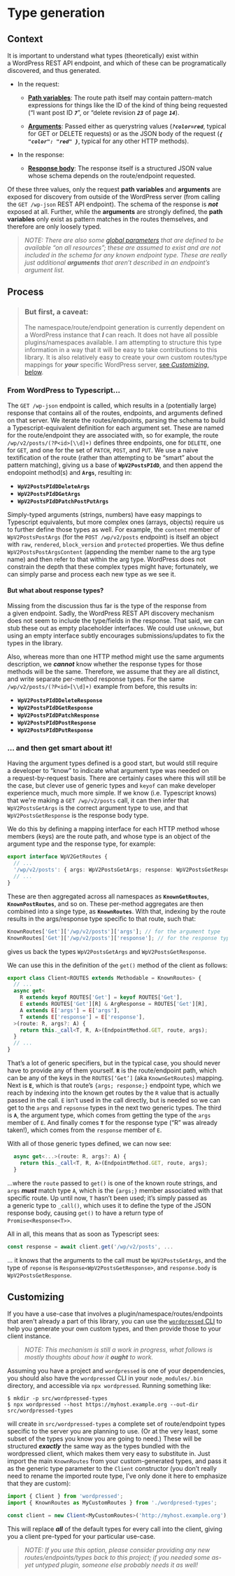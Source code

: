 # Type generation

## Context

It is important to understand what types (theoretically) exist within a WordPress REST API endpoint, and which of these can be programatically discovered, and thus generated.

- In the request:

  - [**Path variables**](https://developer.wordpress.org/rest-api/extending-the-rest-api/routes-and-endpoints/#path-variables): The route path itself may contain pattern-match expressions for things like the ID of the kind of thing being requested (“I want post ID _**`7`**_”, or “delete revision _**`23`**_ of page _**`14`**_).

  - [**Arguments**](https://developer.wordpress.org/rest-api/extending-the-rest-api/routes-and-endpoints/#arguments): Passed either as querystring values (_**`?color=red`**_, typical for GET or DELETE requests) or as the JSON body of the request (_**`{ "color": "red" }`**_, typical for any other HTTP methods).

- In the response:

  - [**Response body**](https://developer.wordpress.org/rest-api/key-concepts/#responses): The response itself is a structured JSON value whose schema depends on the route/endpoint requested.

Of these three values, only the request **path variables** and **arguments** are exposed for discovery from outside of the WordPress server (from calling the `GET /wp-json` REST API endpoint). The schema of the response is _**not**_ exposed at all. Further, while the **arguments** are strongly defined, the **path variables** only exist as pattern matches in the routes themselves, and therefore are only loosely typed.

> _NOTE: There are also some [*global parameters*](https://developer.wordpress.org/rest-api/using-the-rest-api/global-parameters/) that are defined to be available “on all resources”; these are assumed to exist and are not included in the schema for any known endpoint type. These are really just additional **arguments** that aren’t described in an endpoint’s argument list._

## Process

> ### But first, a caveat:
>
> The namespace/route/endpoint generation is currently dependent on a WordPress instance that **_I_** can reach. It does not have all possible plugins/namespaces available. I am attempting to structure this type information in a way that it will be easy to take contributions to this library. It is also relatively easy to create your own custom routes/type mappings for _**your**_ specific WordPress server, [see _Customizing_, below](#customizing).

### From WordPress to Typescript...

The `GET /wp-json` endpoint is called, which results in a (potentially large) response that contains all of the routes, endpoints, and arguments defined on that server. We iterate the routes/endpoints, parsing the schema to build a Typescript-equivalent definition for each argument set. These are named for the route/endpoint they are associated with, so for example, the route `/wp/v2/posts/(?P<id>[\\d]+)` defines three endpoints, one for `DELETE`, one for `GET`, and one for the set of `PATCH`, `POST`, and `PUT`. We use a naive textification of the route (rather than attempting to be “smart” about the pattern matching), giving us a base of **`WpV2PostsPIdD`**, and then append the endopoint method(s) and **`Args`**, resulting in:

- **`WpV2PostsPIdDDeleteArgs`**
- **`WpV2PostsPIdDGetArgs`**
- **`WpV2PostsPIdDPatchPostPutArgs`**

Simply-typed arguments (strings, numbers) have easy mappings to Typescript equivalents, but more complex ones (arrays, objects) require us to further define those types as well. For example, the `content` member of `WpV2PostsPostArgs` (for the `POST /wp/v2/posts` endpoint) is itself an object with `raw`, `rendered`, `block_version` and `protected` properties. We thus define `WpV2PostsPostArgsContent` (appending the member name to the arg type name) and then refer to that within the arg type. WordPress does not constrain the depth that these complex types might have; fortunately, we can simply parse and process each new type as we see it.

#### But what about response types?

Missing from the discussion thus far is the type of the response from a given endpoint. Sadly, the WordPress REST API discovery mechanism does not seem to include the type/fields in the response. That said, we can stub these out as empty placeholder interfaces. We could use `unknown`, but using an empty interface subtly encourages submissions/updates to fix the types in the library.

Also, whereas more than one HTTP method might use the same arguments description, we _**cannot**_ know whether the response types for those methods will be the same. Therefore, we assume that they are all distinct, and write separate per-method response types. For the same `/wp/v2/posts/(?P<id>[\\d]+)` example from before, this results in:

- **`WpV2PostsPIdDDeleteResponse`**
- **`WpV2PostsPIdDGetResponse`**
- **`WpV2PostsPIdDPatchResponse`**
- **`WpV2PostsPIdDPostResponse`**
- **`WpV2PostsPIdDPutResponse`**

### … and then get smart about it!

Having the argument types defined is a good start, but would still require a developer to “know” to indicate what argument type was needed on a request-by-request basis. There are certainly cases where this will still be the case, but clever use of generic types and `keyof` can make developer experience much, much more simple. If we know (i.e. Typescript knows) that we're making a `GET /wp/v2/posts` call, it can then infer that `WpV2PostsGetArgs` is the correct argument type to use, and that `WpV2PostsGetResponse` is the response body type.

We do this by defining a mapping interface for each HTTP method whose members (keys) are the route path, and whose type is an object of the argument type and the response type, for example:

```ts
export interface WpV2GetRoutes {
  // ...
  '/wp/v2/posts': { args: WpV2PostsGetArgs; response: WpV2PostsGetResponse };
  // ...
}
```

These are then aggregated across all namespaces as **`KnownGetRoutes`**, **`KnownPostRoutes`**, and so on. These per-method aggregates are then combined into a singe type, as **`KnownRoutes`**. With that, indexing by the route results in the args/response type specific to that route, such that:

```ts
KnownRoutes['Get']['/wp/v2/posts']['args']; // for the argument type
KnownRoutes['Get']['/wp/v2/posts']['response']; // for the response type
```

gives us back the types `WpV2PostsGetArgs` and `WpV2PostsGetResponse`.

We can use this in the definition of the `get()` method of the client as follows:

```ts
export class Client<ROUTES extends Methodable = KnownRoutes> {
  // ...
  async get<
    R extends keyof ROUTES['Get'] = keyof ROUTES['Get'],
    E extends ROUTES['Get'][R] & ArgResponse = ROUTES['Get'][R],
    A extends E['args'] = E['args'],
    T extends E['response'] = E['response'],
  >(route: R, args?: A) {
    return this._call<T, R, A>(EndpointMethod.GET, route, args);
  }
  // ...
}
```

That’s a lot of generic specifiers, but in the typical case, you should never have to provide any of them yourself. **`R`** is the route/endpoint path, which can be any of the keys in the `ROUTES[‘Get’]` (aka `KnownGetRoutes`) mapping. Next is **`E`**, which is that route’s `{args; response;}` endpoint type, which we reach by indexing into the known get routes by the `R` value that is actually passed in the call. `E` isn’t used in the call directly, but is needed so we can get to the `args` and `repsonse` types in the next two generic types. The third is **`A`**, the argument type, which comes from getting the type of the `args` member of `E`. And finally comes **`T`** for the response type (“R” was already taken!), which comes from the `response` member of `E`.

With all of those generic types defined, we can now see:

```ts
  async get<...>(route: R, args?: A) {
    return this._call<T, R, A>(EndpointMethod.GET, route, args);
  }
```

…where the `route` passed to `get()` is one of the known route strings, and `args` _**must**_ match type `A`, which is the `{args;}` member associated with that specific route. Up until now, `T` hasn’t been used; it’s simply passed as a generic type to `_call()`, which uses it to define the type of the JSON response body, causing `get()` to have a return type of `Promise<Response<T>>`.

All in all, this means that as soon as Typescript sees:

```ts
const response = await client.get('/wp/v2/posts', ...
```

... it knows that the arguments to the call must be `WpV2PostsGetArgs`, and the type of `reponse` is `Response<WpV2PostsGetResponse>`, and `response.body` is `WpV2PostsGetResponse`.

## Customizing

If you have a use-case that involves a plugin/namespace/routes/endpoints that aren't already a part of this library, you can use the [`wordpressed` CLI](./cli/README.md) to help you generate your own custom types, and then provide those to your client instance.

> _NOTE: This mechanism is still a work in progress, what follows is mostly thoughts about how it **ought** to work._

Assuming you have a project and `wordpressed` is one of your dependencies, you should also have the `wordpressed` CLI in your `node_modules/.bin` directory, and accessible via `npx wordpressed`. Running something like:

```shell
$ mkdir -p src/wordpressed-types
$ npx wordpressed --host https://myhost.example.org --out-dir src/wordpressed-types
```

will create in `src/wordpressed-types` a complete set of route/endpoint types specific to the server you are planning to use. (Or at the very least, some subset of the types you know you are going to need.) These will be structured _**exactly**_ the same way as the types bundled with the wordpressed client, which makes them very easy to substitute in. Just import the main `KnownRoutes` from your custom-generated types, and pass it as the generic type parameter to the `Client` constructor (you don’t really need to rename the imported route type, I’ve only done it here to emphasize that they are custom):

```ts
import { Client } from 'wordpressed';
import { KnownRoutes as MyCustomRoutes } from './wordpresed-types';

const client = new Client<MyCustomRoutes>('http://myhost.example.org');
```

This will replace _**all**_ of the default types for every call into the client, giving you a client pre-typed for your particular use-case.

> _NOTE: If you use this option, please consider providing any new routes/endpoints/types back to this project; if you needed some as-yet untyped plugin, someone else probably needs it as well!_
